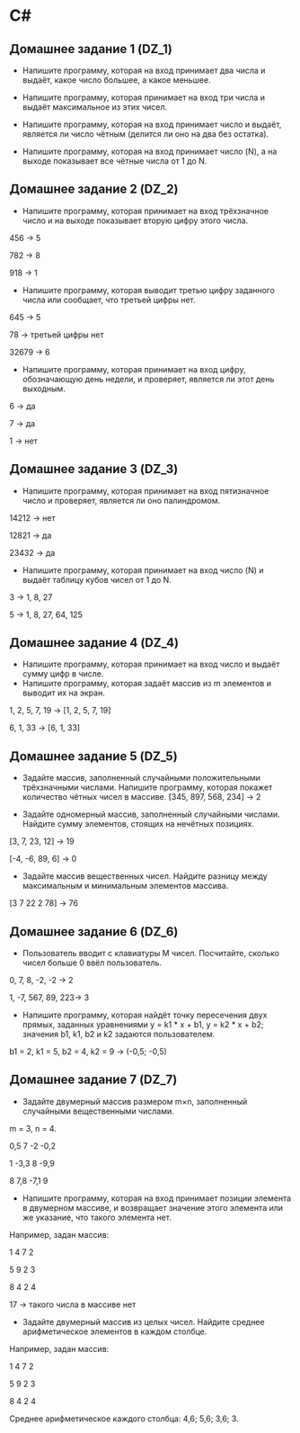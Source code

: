 # С#
## Домашнее задание 1 (DZ_1)
* Напишите программу, которая на вход принимает два числа и выдаёт, какое число большее, а какое меньшее.

* Напишите программу, которая принимает на вход три числа и выдаёт максимальное из этих чисел.

* Напишите программу, которая на вход принимает число и выдаёт, является ли число чётным (делится ли оно на два без остатка).

* Напишите программу, которая на вход принимает число (N), а на выходе показывает все чётные числа от 1 до N.

## Домашнее задание 2 (DZ_2)

* Напишите программу, которая принимает на вход трёхзначное число и на выходе показывает вторую цифру этого числа.

456 -> 5

782 -> 8

918 -> 1

* Напишите программу, которая выводит третью цифру заданного числа или сообщает, что третьей цифры нет.

645 -> 5

78 -> третьей цифры нет

32679 -> 6

* Напишите программу, которая принимает на вход цифру, обозначающую день недели, и проверяет, является ли этот день выходным.

6 -> да

7 -> да

1 -> нет

## Домашнее задание 3 (DZ_3)

* Напишите программу, которая принимает на вход пятизначное число и проверяет, 
является ли оно палиндромом.

14212 -> нет

12821 -> да

23432 -> да

* Напишите программу, которая принимает на вход число (N) 
и выдаёт таблицу кубов чисел от 1 до N.

3 -> 1, 8, 27

5 -> 1, 8, 27, 64, 125

## Домашнее задание 4 (DZ_4)

* Напишите программу, которая принимает на вход число и выдаёт сумму цифр в числе.
* Напишите программу, которая задаёт массив из m элементов и выводит их на экран.

1, 2, 5, 7, 19 -> [1, 2, 5, 7, 19]

6, 1, 33 -> [6, 1, 33]

## Домашнее задание 5 (DZ_5)

* Задайте массив, заполненный случайными положительными трёхзначными числами. Напишите программу, которая покажет количество чётных чисел в массиве.
[345, 897, 568, 234] -> 2

* Задайте одномерный массив, заполненный случайными числами. Найдите сумму элементов, стоящих на нечётных позициях.

 [3, 7, 23, 12] -> 19

 [-4, -6, 89, 6] -> 0

 * Задайте массив вещественных чисел. Найдите разницу между максимальным и минимальным элементов массива.

[3 7 22 2 78] -> 76

## Домашнее задание 6 (DZ_6)

* Пользователь вводит с клавиатуры M чисел. Посчитайте, сколько чисел больше 0 ввёл пользователь.

0, 7, 8, -2, -2 -> 2

1, -7, 567, 89, 223-> 3

* Напишите программу, которая найдёт точку пересечения двух прямых, заданных уравнениями y = k1 * x + b1, y = k2 * x + b2; значения b1, k1, b2 и k2 задаются пользователем.

b1 = 2, k1 = 5, b2 = 4, k2 = 9 -> (-0,5; -0,5)

## Домашнее задание 7 (DZ_7)

* Задайте двумерный массив размером m×n, заполненный случайными вещественными числами.

m = 3, n = 4.

0,5 7 -2 -0,2

1 -3,3 8 -9,9

8 7,8 -7,1 9

* Напишите программу, которая на вход принимает позиции элемента в двумерном массиве, и возвращает значение этого элемента или же указание, что такого элемента нет.

Например, задан массив:

1 4 7 2

5 9 2 3

8 4 2 4

17 -> такого числа в массиве нет

* Задайте двумерный массив из целых чисел. Найдите среднее арифметическое элементов в каждом столбце.

Например, задан массив:

1 4 7 2

5 9 2 3

8 4 2 4

Среднее арифметическое каждого столбца: 4,6; 5,6; 3,6; 3.